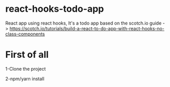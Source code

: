 # react-hooks-todo-app
React app using react hooks, It's a todo app based on the scotch.io guide - > https://scotch.io/tutorials/build-a-react-to-do-app-with-react-hooks-no-class-components

# First of all

1-Clone the project

2-npm/yarn install
